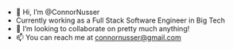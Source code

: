 - 👋 Hi, I’m @ConnorNusser
- Currently working as a Full Stack Software Engineer in Big Tech 
- 💞️ I’m looking to collaborate on pretty much anything! 
- 📫 You can reach me at connornusser@gmail.com

<!---
ConnorNusser/ConnorNusser is a ✨ special ✨ repository because its `README.md` (this file) appears on your GitHub profile.
You can click the Preview link to take a look at your changes.
--->
